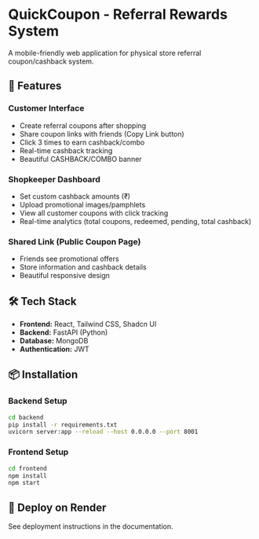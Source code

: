# QuickCoupon - Referral Rewards System

A mobile-friendly web application for physical store referral coupon/cashback system.

## 🎯 Features

### Customer Interface
- Create referral coupons after shopping
- Share coupon links with friends (Copy Link button)
- Click 3 times to earn cashback/combo
- Real-time cashback tracking
- Beautiful CASHBACK/COMBO banner

### Shopkeeper Dashboard
- Set custom cashback amounts (₹)
- Upload promotional images/pamphlets
- View all customer coupons with click tracking
- Real-time analytics (total coupons, redeemed, pending, total cashback)

### Shared Link (Public Coupon Page)
- Friends see promotional offers
- Store information and cashback details
- Beautiful responsive design

## 🛠️ Tech Stack

- **Frontend:** React, Tailwind CSS, Shadcn UI
- **Backend:** FastAPI (Python)
- **Database:** MongoDB
- **Authentication:** JWT

## 📦 Installation

### Backend Setup
```bash
cd backend
pip install -r requirements.txt
uvicorn server:app --reload --host 0.0.0.0 --port 8001
```

### Frontend Setup
```bash
cd frontend
npm install
npm start
```

## 🚀 Deploy on Render

See deployment instructions in the documentation.
